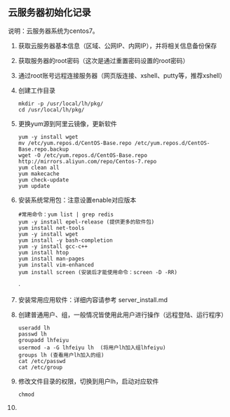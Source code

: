 ## 云服务器初始化记录

说明：云服务器系统为centos7。

1. 获取云服务器基本信息（区域、公网IP、内网IP），并将相关信息备份保存

2. 获取服务器的root密码（这次是通过重置密码设置的root密码）

3. 通过root账号远程连接服务器（网页版连接、xshell、putty等，推荐xshell）

4. 创建工作目录

   ```shell
   mkdir -p /usr/local/lh/pkg/
   cd /usr/local/lh/pkg/
   ```

   

5. 更换yum源到阿里云镜像，更新软件

   ```shell
   yum -y install wget
   mv /etc/yum.repos.d/CentOS-Base.repo /etc/yum.repos.d/CentOS-Base.repo.backup
   wget -O /etc/yum.repos.d/CentOS-Base.repo http://mirrors.aliyun.com/repo/Centos-7.repo
   yum clean all
   yum makecache
   yum check-update
   yum update
   ```

6. 安装系统常用包：注意设置enable对应版本

   ```shell
   #常用命令：yum list | grep redis
   yum -y install epel-release (提供更多的软件包)
   yum install net-tools
   yum -y install wget
   yum install -y bash-completion
   yum -y install gcc-c++ 
   yum install htop
   yum install man-pages
   yum install vim-enhanced
   yum install screen (安装后才能使用命令：screen -D -RR)
   
   ```
   
   ·
   
7. 安装常用应用软件：详细内容请参考 server_install.md

   

8. 创建普通用户、组，一般情况皆使用此用户进行操作（远程登陆、运行程序）

   ```shell
   useradd lh
   passwd lh
   groupadd lhfeiyu
   usermod -a -G lhfeiyu lh  (将用户lh加入组lhfeiyu)
   groups lh (查看用户lh加入的组)
   cat /etc/passwd
   cat /etc/group
   ```

   

9. 修改文件目录的权限，切换到用户lh，启动对应软件

   ```
   chmod
   ```

   

10. 

